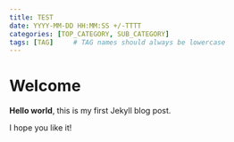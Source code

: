 ```yaml
---
title: TEST
date: YYYY-MM-DD HH:MM:SS +/-TTTT
categories: [TOP_CATEGORY, SUB_CATEGORY]
tags: [TAG]     # TAG names should always be lowercase
---
```


# Welcome

**Hello world**, this is my first Jekyll blog post.

I hope you like it!
